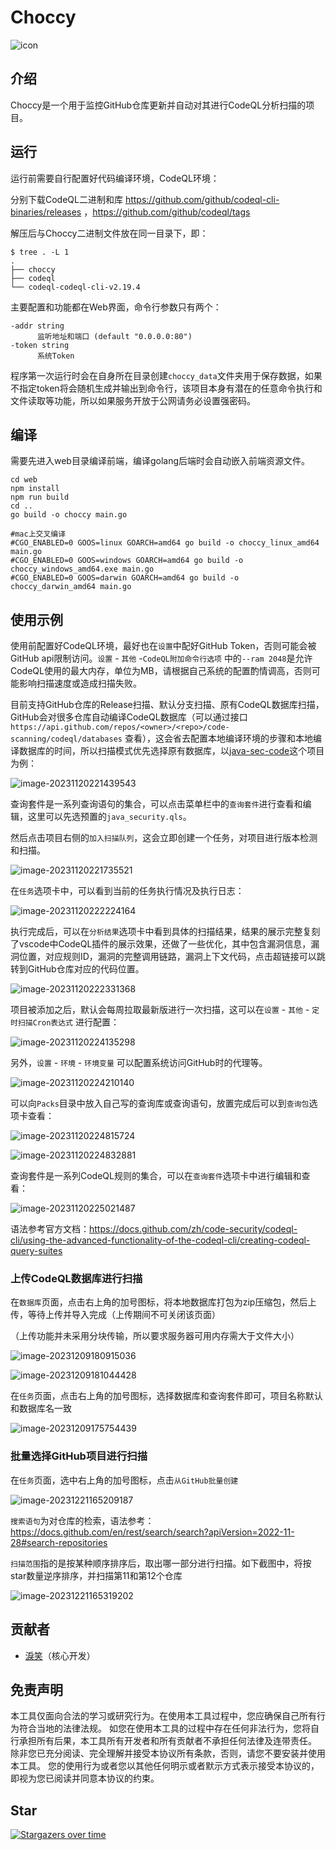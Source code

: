 # Choccy
![icon](./web/public/favicon.ico)



## 介绍
Choccy是一个用于监控GitHub仓库更新并自动对其进行CodeQL分析扫描的项目。



## 运行

运行前需要自行配置好代码编译环境，CodeQL环境：

分别下载CodeQL二进制和库 https://github.com/github/codeql-cli-binaries/releases ，https://github.com/github/codeql/tags

解压后与Choccy二进制文件放在同一目录下，即：

```
$ tree . -L 1
.
├── choccy
├── codeql
└── codeql-codeql-cli-v2.19.4
```





主要配置和功能都在Web界面，命令行参数只有两个：

```
-addr string
      监听地址和端口 (default "0.0.0.0:80")
-token string
      系统Token
```

程序第一次运行时会在自身所在目录创建`choccy_data`文件夹用于保存数据，如果不指定token将会随机生成并输出到命令行，该项目本身有潜在的任意命令执行和文件读取等功能，所以如果服务开放于公网请务必设置强密码。



## 编译

需要先进入web目录编译前端，编译golang后端时会自动嵌入前端资源文件。

```shell
cd web
npm install
npm run build
cd ..
go build -o choccy main.go 

#mac上交叉编译
#CGO_ENABLED=0 GOOS=linux GOARCH=amd64 go build -o choccy_linux_amd64 main.go
#CGO_ENABLED=0 GOOS=windows GOARCH=amd64 go build -o choccy_windows_amd64.exe main.go
#CGO_ENABLED=0 GOOS=darwin GOARCH=amd64 go build -o choccy_darwin_amd64 main.go
```





## 使用示例

使用前配置好CodeQL环境，最好也在`设置`中配好GitHub Token，否则可能会被GitHub api限制访问。`设置` - `其他` -`CodeQL附加命令行选项` 中的`--ram 2048`是允许CodeQL使用的最大内存，单位为MB，请根据自己系统的配置酌情调高，否则可能影响扫描速度或造成扫描失败。

目前支持GitHub仓库的Release扫描、默认分支扫描、原有CodeQL数据库扫描，GitHub会对很多仓库自动编译CodeQL数据库（可以通过接口 `https://api.github.com/repos/<owner>/<repo>/code-scanning/codeql/databases` 查看），这会省去配置本地编译环境的步骤和本地编译数据库的时间，所以扫描模式优先选择原有数据库，以[java-sec-code](https://github.com/JoyChou93/java-sec-code)这个项目为例：

![image-20231120221439543](./README/image-20231120221439543.png)

查询套件是一系列查询语句的集合，可以点击菜单栏中的`查询套件`进行查看和编辑，这里可以先选预置的`java_security.qls`。

然后点击项目右侧的`加入扫描队列`，这会立即创建一个任务，对项目进行版本检测和扫描。

![image-20231120221735521](./README/image-20231120221735521.png)

在`任务`选项卡中，可以看到当前的任务执行情况及执行日志：

![image-20231120222224164](./README/image-20231120222224164.png)

执行完成后，可以在`分析结果`选项卡中看到具体的扫描结果，结果的展示完整复刻了vscode中CodeQL插件的展示效果，还做了一些优化，其中包含漏洞信息，漏洞位置，对应规则ID，漏洞的完整调用链路，漏洞上下文代码，点击超链接可以跳转到GitHub仓库对应的代码位置。

![image-20231120222331368](./README/image-20231120222331368.png)



项目被添加之后，默认会每周拉取最新版进行一次扫描，这可以在`设置` - `其他` - `定时扫描Cron表达式` 进行配置：

![image-20231120224135298](./README/image-20231120224135298.png)

另外，`设置` - `环境` - `环境变量` 可以配置系统访问GitHub时的代理等。

![image-20231120224210140](./README/image-20231120224210140.png)

可以向`Packs`目录中放入自己写的查询库或查询语句，放置完成后可以到`查询包`选项卡查看：

![image-20231120224815724](./README/image-20231120224815724.png)

![image-20231120224832881](./README/image-20231120224832881.png)



查询套件是一系列CodeQL规则的集合，可以在`查询套件`选项卡中进行编辑和查看：

![image-20231120225021487](./README/image-20231120225021487.png)

语法参考官方文档：https://docs.github.com/zh/code-security/codeql-cli/using-the-advanced-functionality-of-the-codeql-cli/creating-codeql-query-suites



### 上传CodeQL数据库进行扫描

在`数据库`页面，点击右上角的加号图标，将本地数据库打包为zip压缩包，然后上传，等待上传并导入完成（上传期间不可关闭该页面）

（上传功能并未采用分块传输，所以要求服务器可用内存需大于文件大小）

![image-20231209180915036](./README/image-20231209180915036.png)

![image-20231209181044428](./README/image-20231209181044428.png)

在`任务`页面，点击右上角的加号图标，选择数据库和查询套件即可，项目名称默认和数据库名一致

![image-20231209175754439](./README/image-20231209175754439.png)



### 批量选择GitHub项目进行扫描

在`任务`页面，选中右上角的加号图标，点击`从GitHub批量创建`

![image-20231221165209187](./README/image-20231221165209187.png)

`搜索语句`为对仓库的检索，语法参考：https://docs.github.com/en/rest/search/search?apiVersion=2022-11-28#search-repositories

`扫描范围`指的是按某种顺序排序后，取出哪一部分进行扫描。如下截图中，将按star数量逆序排序，并扫描第11和第12个仓库

![image-20231221165319202](./README/image-20231221165319202.png)



## 贡献者

* [淚笑](https://l3yx.github.io/)（核心开发）



## 免责声明

本工具仅面向合法的学习或研究行为。在使用本工具过程中，您应确保自己所有行为符合当地的法律法规。 如您在使用本工具的过程中存在任何非法行为，您将自行承担所有后果，本工具所有开发者和所有贡献者不承担任何法律及连带责任。 除非您已充分阅读、完全理解并接受本协议所有条款，否则，请您不要安装并使用本工具。 您的使用行为或者您以其他任何明示或者默示方式表示接受本协议的，即视为您已阅读并同意本协议的约束。


## Star

[![Stargazers over time](https://starchart.cc/l3yx/Choccy.svg)](https://starchart.cc/l3yx/Choccy)
